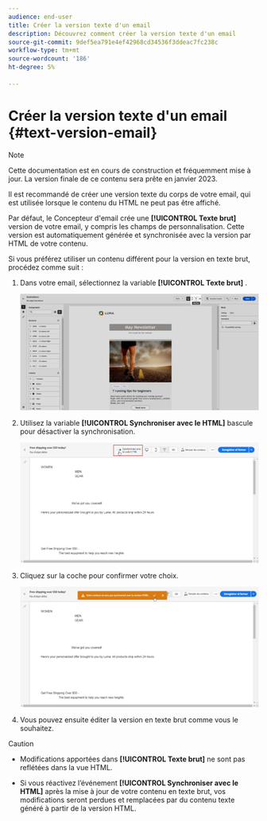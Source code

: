 ```yaml
---
audience: end-user
title: Créer la version texte d'un email
description: Découvrez comment créer la version texte d'un email
source-git-commit: 9def5ea791e4ef42968cd34536f3ddeac7fc238c
workflow-type: tm+mt
source-wordcount: '186'
ht-degree: 5%

---
```



# Créer la version texte d&#39;un email {#text-version-email}

>[!NOTE]
>
>Cette documentation est en cours de construction et fréquemment mise à jour. La version finale de ce contenu sera prête en janvier 2023.

Il est recommandé de créer une version texte du corps de votre email, qui est utilisée lorsque le contenu du HTML ne peut pas être affiché.

Par défaut, le Concepteur d&#39;email crée une **[!UICONTROL Texte brut]** version de votre email, y compris les champs de personnalisation. Cette version est automatiquement générée et synchronisée avec la version par HTML de votre contenu.

Si vous préférez utiliser un contenu différent pour la version en texte brut, procédez comme suit :

1. Dans votre email, sélectionnez la variable **[!UICONTROL Texte brut]** .

   ![](assets/text_version_3.png)

1. Utilisez la variable **[!UICONTROL Synchroniser avec le HTML]** bascule pour désactiver la synchronisation.

   ![](assets/text_version_1.png)

1. Cliquez sur la coche pour confirmer votre choix.

   ![](assets/text_version_2.png)

1. Vous pouvez ensuite éditer la version en texte brut comme vous le souhaitez.

>[!CAUTION]
>
>* Modifications apportées dans **[!UICONTROL Texte brut]** ne sont pas reflétées dans la vue HTML.
>
>* Si vous réactivez l’événement **[!UICONTROL Synchroniser avec le HTML]** après la mise à jour de votre contenu en texte brut, vos modifications seront perdues et remplacées par du contenu texte généré à partir de la version HTML.

